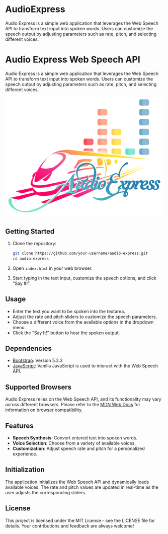 # AudioExpress
Audio Express is a simple web application that leverages the Web Speech API to transform text input into spoken words. Users can customize the speech output by adjusting parameters such as rate, pitch, and selecting different voices.

# Audio Express Web Speech API 
Audio Express is a simple web application that leverages the Web Speech API to transform text input into spoken words. Users can customize the speech output by adjusting parameters such as rate, pitch, and selecting different voices.

![Audio Express Logo](/img/AudioExpressLogo.png)

## Getting Started

1. Clone the repository:

    ```bash
    git clone https://github.com/your-username/audio-express.git
    cd audio-express
    ```

2. Open `index.html` in your web browser.

3. Start typing in the text input, customize the speech options, and click "Say It!".

## Usage

- Enter the text you want to be spoken into the textarea.
- Adjust the rate and pitch sliders to customize the speech parameters.
- Choose a different voice from the available options in the dropdown menu.
- Click the "Say It!" button to hear the spoken output.

## Dependencies

- [Bootstrap](https://getbootstrap.com): Version 5.2.3
- [JavaScript](https://developer.mozilla.org/en-US/docs/Web/JavaScript): Vanilla JavaScript is used to interact with the Web Speech API.

## Supported Browsers

Audio Express relies on the Web Speech API, and its functionality may vary across different browsers. Please refer to the [MDN Web Docs](https://developer.mozilla.org/en-US/docs/Web/API/Web_Speech_API) for information on browser compatibility.

## Features

- **Speech Synthesis**: Convert entered text into spoken words.
- **Voice Selection**: Choose from a variety of available voices.
- **Customization**: Adjust speech rate and pitch for a personalized experience.

## Initialization

The application initializes the Web Speech API and dynamically loads available voices. The rate and pitch values are updated in real-time as the user adjusts the corresponding sliders.

## License 

This project is licensed under the MIT License - see the LICENSE file for details. Your contributions and feedback are always welcome!

